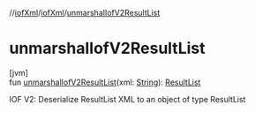 //[iofXml](../../index.md)/[iofXml](index.md)/[unmarshalIofV2ResultList](unmarshal-iof-v2-result-list.md)

# unmarshalIofV2ResultList

[jvm]\
fun [unmarshalIofV2ResultList](unmarshal-iof-v2-result-list.md)(xml: [String](https://kotlinlang.org/api/latest/jvm/stdlib/kotlin/-string/index.html)): [ResultList](../iofXml.v2/-result-list/index.md)

IOF V2: Deserialize ResultList XML to an object of type ResultList
